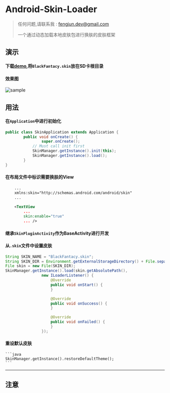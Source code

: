 # Android-Skin-Loader 

> 任何问题,请联系我 : fengjun.dev@gmail.com
>
> 一个通过动态加载本地皮肤包进行换肤的皮肤框架



## 演示
#### 下载[demo](https://github.com/fengjundev/Android-Skin-Loader/tree/master/apk),将`BlackFantacy.skin`放在SD卡根目录
#### 效果图
![sample](https://raw.githubusercontent.com/fengjundev/Android-Skin-Loader/master/sample/image/screenshot.png)


## 用法

#### 在`Application`中进行初始化

```java
public class SkinApplication extends Application {
	    public void onCreate() {
	            super.onCreate();
		    // Must call init first 
		    SkinManager.getInstance().init(this);
		    SkinManager.getInstance().load();
 	    }
}
```

#### 在布局文件中标识需要换肤的View

```xml
    ...
    xmlns:skin="http://schemas.android.com/android/skin"
    ...
    
    <TextView
        ...
        skin:enable="true" 
        ... />
```

#### 继承`SkinPluginActivity`作为BaseActivity进行开发

#### 从`.skin`文件中设置皮肤
```java
String SKIN_NAME = "BlackFantacy.skin";
String SKIN_DIR = Environment.getExternalStorageDirectory() + File.separator + SKIN_NAME;
File skin = new File(SKIN_DIR);
SkinManager.getInstance().load(skin.getAbsolutePath(),
				new ILoaderListener() {
					@Override
					public void onStart() {
					}

					@Override
					public void onSuccess() {
					}

					@Override
					public void onFailed() {
					}
				});
```

#### 重设默认皮肤

    ```java
    SkinManager.getInstance().restoreDefaultTheme();
    ```

---

## 注意

